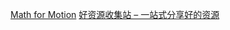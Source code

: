 [Math for Motion](https://soulwire.co.uk/math-for-motion/)
[好资源收集站 – 一站式分享好的资源](https://www.9080hou.com/)

